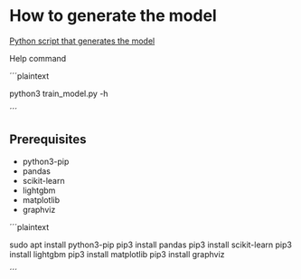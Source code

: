 # How to generate the model
[Python script that generates the model](train_model.py)

Help command

´´´plaintext

python3 train_model.py -h

´´´ 

## Prerequisites

- python3-pip
- pandas
- scikit-learn
- lightgbm
- matplotlib
- graphviz

´´´plaintext

sudo apt install python3-pip
pip3 install pandas
pip3 install scikit-learn
pip3 install lightgbm
pip3 install matplotlib
pip3 install graphviz

´´´
